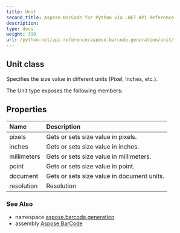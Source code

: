 ```yaml
---
title: Unit
second_title: Aspose.BarCode for Python via .NET API Reference
description: 
type: docs
weight: 390
url: /python-net/api-reference/aspose.barcode.generation/unit/
---
```


## Unit class

Specifies the size value in different units (Pixel, Inches, etc.).

The Unit type exposes the following members:
## Properties
| Name | Description |
| :- | :- |
|pixels|Gets or sets size value in pixels.|
|inches|Gets or sets size value in inches.|
|millimeters|Gets or sets size value in millimeters.|
|point|Gets or sets size value in point.|
|document|Gets or sets size value in document units.|
|resolution|Resolution|

### See Also

* namespace [aspose.barcode.generation](/barcode/python-net/api-reference/aspose.barcode.generation/)
* assembly [Aspose.BarCode](/barcode/python-net/api-reference/)

